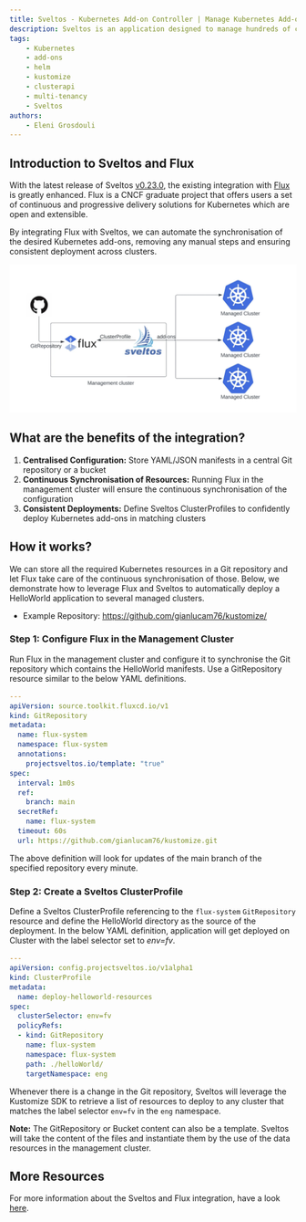 ```yaml
---
title: Sveltos - Kubernetes Add-on Controller | Manage Kubernetes Add-ons with Ease
description: Sveltos is an application designed to manage hundreds of clusters by providing declarative APIs to deploy Kubernetes add-ons across multiple clusters.
tags:
    - Kubernetes
    - add-ons
    - helm
    - kustomize
    - clusterapi
    - multi-tenancy
    - Sveltos
authors:
    - Eleni Grosdouli
---
```


## Introduction to Sveltos and Flux

With the latest release of Sveltos [v0.23.0](https://github.com/orgs/projectsveltos/discussions/454), the existing integration with [Flux](https://fluxcd.io/) is greatly enhanced. Flux is a CNCF graduate project that offers users a set of continuous and progressive delivery solutions for Kubernetes which are open and extensible.

By integrating Flux with Sveltos, we can automate the synchronisation of the desired Kubernetes add-ons, removing any manual steps and ensuring consistent deployment across clusters.

![Flux and Sveltos Integration](../assets/flux_and_sveltos.png)

## What are the benefits of the integration?

1. **Centralised Configuration:** Store YAML/JSON manifests in a central Git repository or a bucket
2. **Continuous Synchronisation of Resources:** Running Flux in the management cluster will ensure the continuous synchronisation of the configuration
3. **Consistent Deployments:** Define Sveltos ClusterProfiles to confidently deploy Kubernetes add-ons in matching clusters

## How it works?

We can store all the required Kubernetes resources in a Git repository and let Flux take care of the continuous synchronisation of those. Below, we demonstrate how to leverage Flux and Sveltos to automatically deploy a HelloWorld application to several managed clusters.

- Example Repository: https://github.com/gianlucam76/kustomize/

### Step 1: Configure Flux in the Management Cluster

Run Flux in the management cluster and configure it to synchronise the Git repository which contains the HelloWorld manifests. Use a GitRepository resource similar to the below YAML definitions.

```yaml
---
apiVersion: source.toolkit.fluxcd.io/v1
kind: GitRepository
metadata:
  name: flux-system
  namespace: flux-system
  annotations:
    projectsveltos.io/template: "true"
spec:
  interval: 1m0s
  ref:
    branch: main
  secretRef:
    name: flux-system
  timeout: 60s
  url: https://github.com/gianlucam76/kustomize.git
```

The above definition will look for updates of the main branch of the specified repository every minute.

### Step 2: Create a Sveltos ClusterProfile

Define a Sveltos ClusterProfile referencing to the `flux-system` `GitRepository` resource and define the HelloWorld directory as the source of the deployment. In the below YAML definition, application will get deployed on Cluster with the label selector set to *env=fv*.


```yaml
---
apiVersion: config.projectsveltos.io/v1alpha1
kind: ClusterProfile
metadata:
  name: deploy-helloworld-resources
spec:
  clusterSelector: env=fv
  policyRefs:
  - kind: GitRepository
    name: flux-system
    namespace: flux-system
    path: ./helloWorld/
    targetNamespace: eng
```

Whenever there is a change in the Git repository, Sveltos will leverage the Kustomize SDK to retrieve a list of resources to deploy to any cluster that matches the label selector `env=fv` in the `eng` namespace.

**Note:** The GitRepository or Bucket content can also be a template. Sveltos will take the content of the files and instantiate them by the use of the data resources in the management cluster. 

## More Resources

For more information about the Sveltos and Flux integration, have a look [here](../addons/example_flux_sources.md).